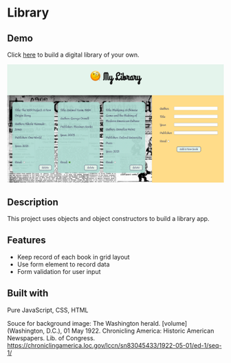 # Library 
## Demo
Click [here](https://wukongo-o.github.io/library/) to build a digital library of your own.

![app demo](./libraryDemo.png)

## Description
This project uses objects and object constructors to build a library app.  

## Features
- Keep record of each book in grid layout
- Use form element to record data
- Form validation for user input

## Built with
Pure JavaScript, CSS, HTML

Souce for background image: The Washington herald. [volume] (Washington, D.C.), 01 May 1922. Chronicling America: Historic American Newspapers. Lib. of Congress. <https://chroniclingamerica.loc.gov/lccn/sn83045433/1922-05-01/ed-1/seq-1/>
